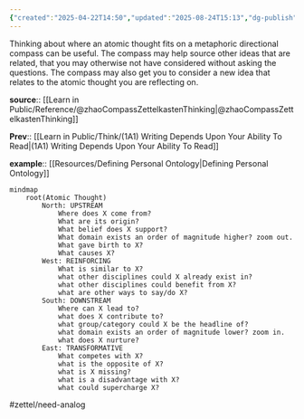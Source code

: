 ```yaml
---
{"created":"2025-04-22T14:50","updated":"2025-08-24T15:13","dg-publish":true,"noteIcon":"flower","dg-path":"Think/(1A1D) Compass of Thoughts Can Generate Ideas Or Connections.md","permalink":"/think/1-a1-d-compass-of-thoughts-can-generate-ideas-or-connections/","dgPassFrontmatter":true}
---
```



Thinking about where an atomic thought fits on a metaphoric directional compass can be useful. The compass may help source other ideas that are related, that you may otherwise not have considered without asking the questions. The compass may also get you to consider a new idea that relates to the atomic thought you are reflecting on. 

**source**:: [[Learn in Public/Reference/@zhaoCompassZettelkastenThinking\|@zhaoCompassZettelkastenThinking]]

**Prev**:: [[Learn in Public/Think/(1A1) Writing Depends Upon Your Ability To Read\|(1A1) Writing Depends Upon Your Ability To Read]]

**example**:: [[Resources/Defining Personal Ontology\|Defining Personal Ontology]]


```mermaid 
mindmap
	root(Atomic Thought)
		North: UPSTREAM
			Where does X come from?
			What are its origin?
			What belief does X support?
			What domain exists an order of magnitude higher? zoom out.
			What gave birth to X?
			What causes X?
		West: REINFORCING
			What is similar to X?
			what other disciplines could X already exist in?
			what other disciplines could benefit from X?
			what are other ways to say/do X?
		South: DOWNSTREAM
			Where can X lead to?
			what does X contribute to?
			what group/category could X be the headline of?
			what domain exists an order of magnitude lower? zoom in.
			what does X nurture?
		East: TRANSFORMATIVE
			What competes with X?
			what is the opposite of X?
			what is X missing?
			what is a disadvantage with X?
			what could supercharge X?
```
#zettel/need-analog 